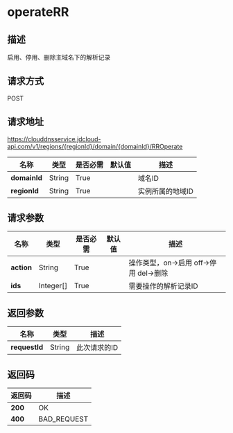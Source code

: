 # operateRR


## 描述
启用、停用、删除主域名下的解析记录

## 请求方式
POST

## 请求地址
https://clouddnsservice.jdcloud-api.com/v1/regions/{regionId}/domain/{domainId}/RROperate

|名称|类型|是否必需|默认值|描述|
|---|---|---|---|---|
|**domainId**|String|True| |域名ID|
|**regionId**|String|True| |实例所属的地域ID|

## 请求参数
|名称|类型|是否必需|默认值|描述|
|---|---|---|---|---|
|**action**|String|True| |操作类型，on->启用 off->停用 del->删除|
|**ids**|Integer[]|True| |需要操作的解析记录ID|


## 返回参数
|名称|类型|描述|
|---|---|---|
|**requestId**|String|此次请求的ID|


## 返回码
|返回码|描述|
|---|---|
|**200**|OK|
|**400**|BAD_REQUEST|
